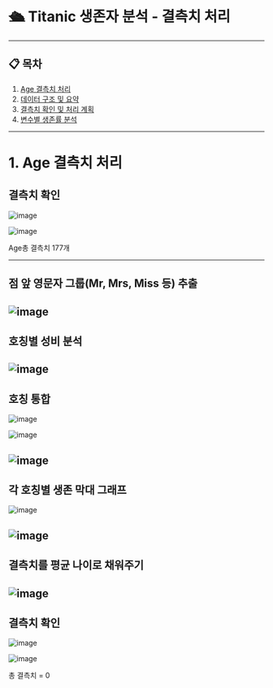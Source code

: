 # 🛳 Titanic 생존자 분석 - 결측치 처리


---

## 📋 목차

1. [Age 결측치 처리](#1-Age-결측치-처리)  
2. [데이터 구조 및 요약](#2-데이터-구조-및-요약)  
3. [결측치 확인 및 처리 계획](#3-결측치-확인-및-처리-계획)  
4. [변수별 생존률 분석](#4-변수별-생존률-분석)

---
# 1. Age 결측치 처리

## 결측치 확인  
![image](https://github.com/user-attachments/assets/7cf3a53c-23ec-4460-97dd-09ab82137c70)  

![image](https://github.com/user-attachments/assets/b425a38a-45c6-4b3c-8292-6fa315db35f9)

Age총 결측치 177개

---

## 점 앞 영문자 그룹(Mr, Mrs, Miss 등) 추출  

![image](https://github.com/user-attachments/assets/fbc0765b-cdf4-424e-a724-a3d7dc07107d)
---

## 호칭별 성비 분석  

![image](https://github.com/user-attachments/assets/45b17a1f-097c-471e-85ff-761d50e130e8)
---

## 호칭 통합

![image](https://github.com/user-attachments/assets/a789bd9a-e65a-4696-8db3-31d460516d03)

![image](https://github.com/user-attachments/assets/7a31d676-ad98-460d-a357-bf00e3beab47)

![image](https://github.com/user-attachments/assets/804f6eec-05b9-4675-bb96-5e0b1f78076a)
---

## 각 호칭별 생존 막대 그래프

![image](https://github.com/user-attachments/assets/959fb708-ce14-4bd0-a8de-4ce89b8ae588)

![image](https://github.com/user-attachments/assets/ea0beb32-6c7c-4eff-81d9-abbe586421d3)
---

## 결측치를 평균 나이로 채워주기

![image](https://github.com/user-attachments/assets/691a4fa5-4780-4985-93e6-d21ca76753c1)
---

## 결측치 확인
![image](https://github.com/user-attachments/assets/11559a10-028d-4e1d-9ce8-02d8b1891355)

![image](https://github.com/user-attachments/assets/2799af47-53ab-4c7d-9723-1091629ffe80)

총 결측치 = 0











